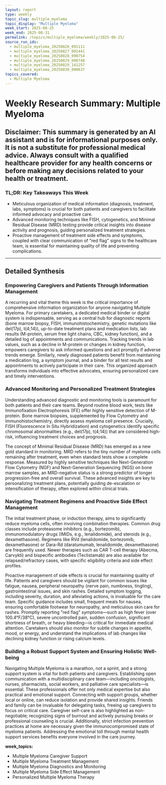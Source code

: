 ```yaml
---
layout: report
type: weekly
topic_slug: multiple_myeloma
topic_display: "Multiple Myeloma"
week_start: 2025-08-25
week_end: 2025-08-31
permalink: /topics/multiple_myeloma/weekly/2025-08-25/
source_run_ids:
  - multiple_myeloma_20250826_091111
  - multiple_myeloma_20250827_091441
  - multiple_myeloma_20250828_090754
  - multiple_myeloma_20250829_090748
  - multiple_myeloma_20250829_141257
  - multiple_myeloma_20250830_090637
topics_covered:
  - Multiple Myeloma
---
```


# Weekly Research Summary: Multiple Myeloma

**Disclaimer:** This summary is generated by an AI assistant and is for informational purposes only. It is not a substitute for professional medical advice. Always consult with a qualified healthcare provider for any health concerns or before making any decisions related to your health or treatment.
---
### **TL;DR: Key Takeaways This Week**
- Meticulous organization of medical information (diagnosis, treatment, labs, symptoms) is crucial for both patients and caregivers to facilitate informed advocacy and proactive care.
- Advanced monitoring techniques like FISH, cytogenetics, and Minimal Residual Disease (MRD) testing provide critical insights into disease activity and prognosis, guiding personalized treatment strategies.
- Proactive management of treatment side effects and symptoms, coupled with clear communication of "red flag" signs to the healthcare team, is essential for maintaining quality of life and preventing complications.
---
## Detailed Synthesis

### Empowering Caregivers and Patients Through Information Management

A recurring and vital theme this week is the critical importance of comprehensive information organization for anyone navigating Multiple Myeloma. For primary caretakers, a dedicated medical binder or digital system is indispensable, serving as a central hub for diagnostic reports (bone marrow biopsy, FISH, immunohistochemistry, genetic mutations like del(17p), t(4;14)), up-to-date treatment plans and medication lists, lab results (M-protein, serum free light chains, CBC, kidney function), and a detailed log of appointments and communications. Tracking trends in lab values, such as a decline in M-protein or changes in kidney function, empowers caregivers to ask informed questions and act promptly if adverse trends emerge. Similarly, newly diagnosed patients benefit from maintaining a medication log, a symptom journal, and a binder for all test results and appointments to actively participate in their care. This organized approach transforms individuals into effective advocates, ensuring personalized care and timely interventions.

### Advanced Monitoring and Personalized Treatment Strategies

Understanding advanced diagnostic and monitoring tools is paramount for both patients and their care teams. Beyond routine blood work, tests like Immunofixation Electrophoresis (IFE) offer highly sensitive detection of M-protein. Bone marrow biopsies, supplemented by Flow Cytometry and Immunohistochemistry, directly assess myeloma cell presence. Crucially, FISH (Fluorescence In Situ Hybridization) and cytogenetics identify specific chromosomal abnormalities (e.g., del(17p), t(4;14)) that are considered high-risk, influencing treatment choices and prognosis.

The concept of Minimal Residual Disease (MRD) has emerged as a new gold standard in monitoring. MRD refers to the tiny number of myeloma cells remaining after treatment, even when standard tests show a complete response. Measured by highly sensitive techniques like Next-Generation Flow Cytometry (NGF) and Next-Generation Sequencing (NGS) on bone marrow samples, an MRD-negative status is a strong predictor of longer progression-free and overall survival. These advanced insights are key to personalizing treatment plans, potentially guiding de-escalation or intensification of therapy, often explored within clinical trials.

### Navigating Treatment Regimens and Proactive Side Effect Management

The initial treatment phase, or induction therapy, aims to significantly reduce myeloma cells, often involving combination therapies. Common drug classes include proteasome inhibitors (e.g., bortezomib), immunomodulatory drugs (IMiDs, e.g., lenalidomide), and steroids (e.g., dexamethasone). Regimens like RVd (lenalidomide, bortezomib, dexamethasone) or Dara-Rd (daratumumab, lenalidomide, dexamethasone) are frequently used. Newer therapies such as CAR T-cell therapy (Abecma, Carvykti) and bispecific antibodies (Teclistamab) are also available for relapsed/refractory cases, with specific eligibility criteria and side effect profiles.

Proactive management of side effects is crucial for maintaining quality of life. Patients and caregivers should be vigilant for common issues like fatigue, nausea, peripheral neuropathy (nerve pain, numbness, tingling), gastrointestinal issues, and skin rashes. Detailed symptom logging, including severity, duration, and alleviating actions, is invaluable for the care team. Specific guidance includes small, frequent meals for nausea, ensuring comfortable footwear for neuropathy, and meticulous skin care for rashes. Promptly reporting "red flag" symptoms—such as high fever (over 100.4°F/38°C), severe uncontrolled pain, sudden confusion, significant shortness of breath, or heavy bleeding—is critical for immediate medical attention. Caretakers should also monitor for subtle changes in appetite, mood, or energy, and understand the implications of lab changes like declining kidney function or rising calcium levels.

### Building a Robust Support System and Ensuring Holistic Well-being

Navigating Multiple Myeloma is a marathon, not a sprint, and a strong support system is vital for both patients and caregivers. Establishing open communication with a multidisciplinary care team—including oncologists, nurses, pharmacists, social workers, and palliative care specialists—is essential. These professionals offer not only medical expertise but also practical and emotional support. Connecting with support groups, whether local or online, can reduce isolation and provide shared insights. Friends and family can be invaluable for delegating tasks, freeing up caregivers to focus on critical care. Caregiver self-care is also highlighted as non-negotiable; recognizing signs of burnout and actively pursuing breaks or professional counseling is crucial. Additionally, strict infection prevention practices at home are necessary given the immunocompromised state of myeloma patients. Addressing the emotional toll through mental health support services benefits everyone involved in the care journey.

**week_topics:**
- Multiple Myeloma Caregiver Support
- Multiple Myeloma Treatment Management
- Multiple Myeloma Diagnostics and Monitoring
- Multiple Myeloma Side Effect Management
- Personalized Multiple Myeloma Therapy
